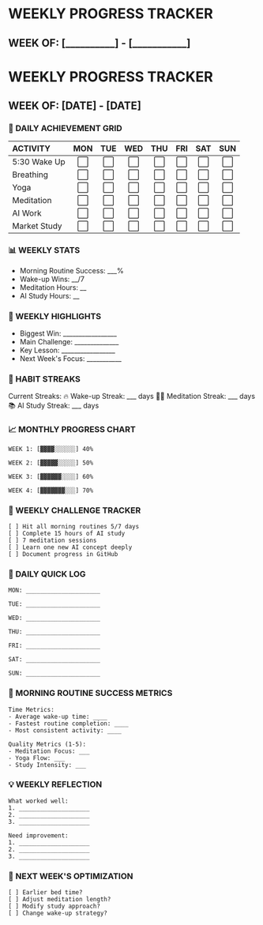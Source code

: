 # WEEKLY PROGRESS TRACKER
## WEEK OF: [__________] - [___________]

# WEEKLY PROGRESS TRACKER
## WEEK OF: [DATE] - [DATE]

### 🎯 DAILY ACHIEVEMENT GRID

| ACTIVITY | MON | TUE | WED | THU | FRI | SAT | SUN |
|:---------|:---:|:---:|:---:|:---:|:---:|:---:|:---:|
| 5:30 Wake Up | ⬜ | ⬜ | ⬜ | ⬜ | ⬜ | ⬜ | ⬜ |
| Breathing | ⬜ | ⬜ | ⬜ | ⬜ | ⬜ | ⬜ | ⬜ |
| Yoga | ⬜ | ⬜ | ⬜ | ⬜ | ⬜ | ⬜ | ⬜ |
| Meditation | ⬜ | ⬜ | ⬜ | ⬜ | ⬜ | ⬜ | ⬜ |
| AI Work | ⬜ | ⬜ | ⬜ | ⬜ | ⬜ | ⬜ | ⬜ |
| Market Study | ⬜ | ⬜ | ⬜ | ⬜ | ⬜ | ⬜ | ⬜ |

### 📊 WEEKLY STATS
- Morning Routine Success: ___%
- Wake-up Wins: __/7
- Meditation Hours: __
- AI Study Hours: __


### 🌟 WEEKLY HIGHLIGHTS
* Biggest Win: _________________
* Main Challenge: ______________
* Key Lesson: _________________
* Next Week's Focus: ___________

### 💪 HABIT STREAKS
Current Streaks:
🔥 Wake-up Streak: ___ days
🧘‍♂️ Meditation Streak: ___ days
📚 AI Study Streak: ___ days

### 📈 MONTHLY PROGRESS CHART
```
WEEK 1: [▓▓▓▓░░░░░░] 40%

WEEK 2: [▓▓▓▓▓░░░░░] 50%

WEEK 3: [▓▓▓▓▓▓░░░░] 60%

WEEK 4: [▓▓▓▓▓▓▓░░░] 70%
```

### 🎯 WEEKLY CHALLENGE TRACKER
```
[ ] Hit all morning routines 5/7 days
[ ] Complete 15 hours of AI study
[ ] 7 meditation sessions
[ ] Learn one new AI concept deeply
[ ] Document progress in GitHub
```

### 📝 DAILY QUICK LOG
```
MON: _____________________

TUE: _____________________

WED: _____________________

THU: _____________________

FRI: _____________________

SAT: _____________________

SUN: _____________________

```

### 🌅 MORNING ROUTINE SUCCESS METRICS
```
Time Metrics:
- Average wake-up time: ____
- Fastest routine completion: ____
- Most consistent activity: ____

Quality Metrics (1-5):
- Meditation Focus: ___
- Yoga Flow: ___
- Study Intensity: ___
```

### 💡 WEEKLY REFLECTION
```
What worked well:
1. ____________________
2. ____________________
3. ____________________

Need improvement:
1. ____________________
2. ____________________
3. ____________________
```

### 🚀 NEXT WEEK'S OPTIMIZATION
```
[ ] Earlier bed time?
[ ] Adjust meditation length?
[ ] Modify study approach?
[ ] Change wake-up strategy?